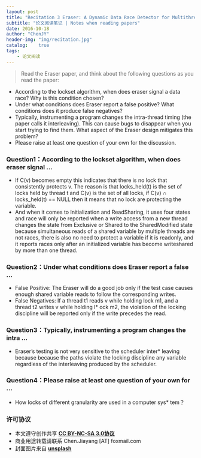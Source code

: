 ```yaml
---
layout: post
title: "Recitation 3 Eraser: A Dynamic Data Race Detector for Multithreaded Programs "
subtitle: "论文阅读笔记 | Notes when reading papers"
date: 2016-10-18
author: "ChenJY"
header-img: "img/recitation.jpg"
catalog:    true
tags:
    - 论文阅读
---
```


>Read the Eraser paper, and think about the following questions as you read the paper:
>
* According to the lockset algorithm, when does eraser signal a data race? Why is this condition chosen? 
* Under what conditions does Eraser report a false positive? What conditions does it produce false negatives? 
* Typically, instrumenting a program changes the intra-thread timing (the paper calls it interleaving). This can cause bugs to disappear when you start trying to find them. What aspect of the Eraser design mitigates this problem? 
* Please raise at least one question of your own for the discussion. 

### Question1：According to the lockset algorithm, when does eraser signal ...

* If C(v) becomes empty this indicates that there is no lock that consistently protects v. The reason is
that locks_held(t) is the set of locks held by thread t and C(v) is the set of all locks, if C(v) ∩
locks_held(t) == NULL then it means that no lock are protecting the variable.
* And when it comes to Initialization and ReadSharing,
it uses four states and race will only be reported
when a write access from a new thread changes the state from Exclusive or Shared to the SharedModified
state because simultaneous reads of a shared variable by multiple threads are not races, there
is also no need to protect a variable if it is readonly,
and it reports races only after an initialized variable
has become writeshared
by more than one thread.

### Question2：Under what conditions does Eraser report a false ...

* False Positive: The Eraser will do a good job only if the test case causes enough shared variable reads
to follow the corresponding writes.
* False Negatives: If a thread t1 reads v while holding lock m1, and a thread t2 writes v while holding l* ock
m2, the violation of the locking discipline will be reported only if the write precedes the read.

### Question3：Typically, instrumenting a program changes the intra ...

* Eraser’s testing is not very sensitive to the scheduler inter* leaving because because the paths violate
the locking discipline any variable regardless of the interleaving produced by the scheduler.

### Question4：Please raise at least one question of your own for ...

* How locks of different granularity are used in a computer sys* tem？

### 许可协议
* 本文遵守创作共享 <a href="https://creativecommons.org/licenses/by-nc-sa/3.0/cn/" target="_blank"><b>CC BY-NC-SA 3.0协议</b></a>
* 商业用途转载请联系 Chen.Jiayang [AT] foxmail.com
* 封面图片来自 <a href="https://unsplash.com/" target="_blank"><b> unsplash </b></a>
